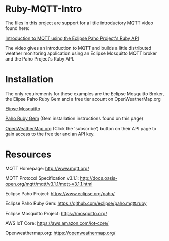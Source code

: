 # Ruby-MQTT-Intro

The files in this project are support for a little introductory MQTT video found here: 

[Introduction to MQTT using the Eclipse Paho Project's Ruby API
](https://youtu.be/Xu5ewiPhCac)

The video gives an introduction to MQTT and builds a little distributed weather monitoring application using an Eclipse Mosquitto MQTT broker and the Paho Project's Ruby API.

# Installation

The only requirements for these examples are the Eclipse Mosquitto Broker, the Elipse Paho Ruby Gem and a free tier acount on OpenWeatherMap.org 

[Elipse Mosquitto](https://mosquitto.org/)

[Paho Ruby Gem](https://github.com/eclipse/paho.mqtt.ruby) (Gem installation instructions found on this page)

[OpenWeatherMap.org](https://openweathermap.org/) (Click the 'subscribe') button on their API page to gain access to the free tier and an API key. 


# Resources

MQTT Homepage: 
       http://www.mqtt.org/

MQTT Protocol Specification v3.1.1: 
       http://docs.oasis-open.org/mqtt/mqtt/v3.1.1/mqtt-v3.1.1.html

Eclipse Paho Project:
       https://www.eclipse.org/paho/

Eclipse Paho Ruby Gem: 
       https://github.com/eclipse/paho.mqtt.ruby

Eclipse Mosquitto Project:
       https://mosquitto.org/

AWS IoT Core:
       https://aws.amazon.com/iot-core/

Openweathermap.org: 
       https://openweathermap.org/
